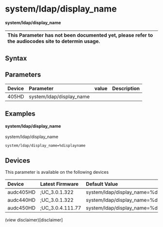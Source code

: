 ﻿---
description: system/ldap/display_name
search: false
---

# system/ldap/display_name

#### system/ldap/display_name


| This Parameter has not been documented yet, please refer to the audiocodes site to determin usage.  | 
| :--- |

## Syntax

## Parameters
|Device|Parameter|value|Description|
|:---|:---|:---|:---|
| 405HD | system/ldap/display_name |  |  |

## Examples
#### system/ldap/display_name

system/ldap/display_name

```
system/ldap/display_name=%displayname
```

## Devices
This parameter is available on the following devices

| Device | Latest Firmware | Default Value |
|:---|:---|:---|
| audc405HD | ;UC_3.0.1.322 | system/ldap/display_name=%displayname 
| audc440HD | ;UC_3.0.1.322 | system/ldap/display_name=%displayname 
| audc450HD | ;UC_3.0.4.111.77 | system/ldap/display_name=%displayname 

(view disclaimer)[disclaimer]

